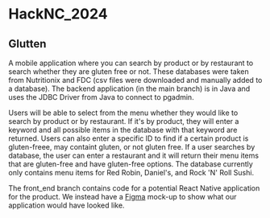 # HackNC_2024

## Glutten
A mobile application where you can search by product or by restaurant to search whether they are gluten free or not. These databases were taken from Nutritionix and FDC (csv files were downloaded and manually added to a database). The backend application (in the main branch) is in Java and uses the JDBC Driver from Java to connect to pgadmin.

Users will be able to select from the menu whether they would like to search by product or by restaurant. If it's by product, they will enter a keyword and all possible items in the database with that keyword are returned. Users can also enter a specific ID to find if a certain product is gluten-freee, may containt gluten, or not gluten free. If a user searches by database, the user can enter a restaurant and it will return their menu items that are gluten-free and have gluten-free options. The database currently only contains menu items for Red Robin, Daniel's, and Rock 'N' Roll Sushi. 

The front_end branch contains code for a potential React Native application for the product. We instead have a [Figma](https://www.figma.com/design/dNBL64IM0YbTg3IGyOFeuo/glutten?node-id=0-1&t=UjPgm3IRM0ERmCiJ-1) mock-up to show what our application would have looked like.
